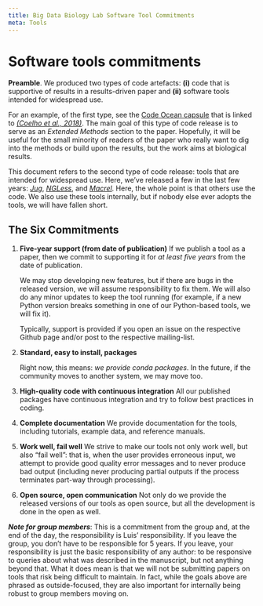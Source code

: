 ```yaml
---
title: Big Data Biology Lab Software Tool Commitments
meta: Tools
---
```


# Software tools commitments

**Preamble**. We produced two types of code artefacts: **(i)** code that is
supportive of results in a results-driven paper and **(ii)** software tools
intended for widespread use.

For an example, of the first type, see the [Code Ocean
capsule](https://codeocean.com/2018/04/04/similarity-of-the-dog-and-human-gut-microbiomes-in-gene-content-and-response-to-diet)
that is linked to [*(Coelho et al.,
2018)*](https://microbiomejournal.biomedcentral.com/articles/10.1186/s40168-018-0450-3).
The main goal of this type of code release is to serve as an _Extended
Methods_ section to the paper. Hopefully, it will be useful for the
small minority of readers of the paper who really want to dig into the
methods or build upon the results, but the work aims at biological
results.

This document refers to the second type of code release: tools that are
intended for widespread use. Here, we’ve released a few in the last few
years:
[*Jug*](https://openresearchsoftware.metajnl.com/articles/10.5334/jors.161/),
[*NGLess*](https://microbiomejournal.biomedcentral.com/articles/10.1186/s40168-019-0684-8),
and
[*Macrel*](https://www.biorxiv.org/content/10.1101/2019.12.17.880385v2).
Here, the whole point is that others use the code. We also use these
tools internally, but if nobody else ever adopts the tools, we will have
fallen short.

## The Six Commitments

1.  **Five-year support (from date of publication)** If we publish a tool as a
    paper, then we commit to supporting it for *at least five years* from the
    date of publication.

    We may stop developing new features, but if there are bugs in the
    released version, we will assume responsibility to fix them. We will
    also do any minor updates to keep the tool running (for example, if a
    new Python version breaks something in one of our Python-based tools, we
    will fix it).

    Typically, support is provided if you open an issue on the respective
    Github page and/or post to the respective mailing-list.

2.  **Standard, easy to install, packages**

    Right now, this means: *we provide conda packages*. In the future, if
    the community moves to another system, we may move too.

3.  **High-quality code with continuous integration** All our published
    packages have continuous integration and try to follow best practices in
    coding.

4.  **Complete documentation** We provide documentation for the tools,
    including tutorials, example data, and reference manuals.

5.  **Work well, fail well** We strive to make our tools not only work well,
    but also “fail well”: that is, when the user provides erroneous input, we
    attempt to provide good quality error messages and to never produce bad
    output (including never producing partial outputs if the process terminates
    part-way through processing).

6.  **Open source, open communication** Not only do we provide the released
    versions of our tools as open source, but all the development is done in
    the open as well.

***Note for group members***: This is a commitment from the group and,
at the end of the day, the responsibility is Luis’ responsibility. If
you leave the group, you don’t have to be responsible for 5 years. If
you leave, your responsibility is just the basic responsibility of any
author: to be responsive to queries about what was described in the
manuscript, but not anything beyond that. What it does mean is that we
will not be submitting papers on tools that risk being difficult to
maintain. In fact, while the goals above are phrased as outside-focused,
they are also important for internally being robust to group members
moving on.
